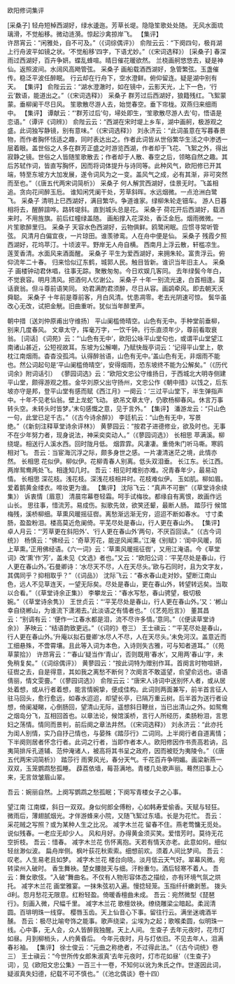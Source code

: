 <!-- { "loadSidebar": true } -->

欧阳修词集评

[采桑子]
轻舟短棹西湖好，绿水逶迤。芳草长堤。隐隐笙歌处处随。  无风水面琉璃滑，不觉船移。微动涟漪。惊起沙禽掠岸飞。
【集评】  
许昂宵云：“闲雅处，自不可及。”（《词综偶评》）
俞陛云云：“下阕四句，极肖湖上行舟波平如镜之状。‘不觉船移’四字，下语尤妙。”（《宋词选释》）
[采桑子]
春深雨过西湖好，百卉争妍。蝶乱蜂喧。晴日催花暖欲然。  兰桡画舸悠悠去，疑是神仙。返照波间。水阔风高飏管弦。
采桑子
画船载酒西湖好，急管繁弦。玉盏催传。稳泛平波任醉眠。  行云却在行舟下，空水澄鲜。俯仰留连。疑是湖中别有天。
【集评】
俞陛云云：“湖水澄澈时，如在镜中，云影天光，上下一色，‘行云’数语，能道出之。”（《宋词选释》）
采桑子
群芳过后西湖好，狼籍残红。飞絮蒙蒙。垂柳阑干尽日风。  笙歌散尽游人去，始觉春空。垂下帘栊。双燕归来细雨中。
【集评】
谭献云：“‘群芳过后’句，埽处即生，‘笙歌散尽游人去’句，悟语是恋语。”（谭评《词辨》）
俞陛云云：“西湖在宋时堤上乡车，湖中画舸，极游观之盛。此词独写静镜，别有意味。”（《宋词选释》）
刘永济云：“此词虽意在写暮春景物，而作者胸怀恬适之趣，同时表达出之。作者此词皆从世俗繁华生活之中渗透一层着眼。盖世俗之人多在群芳正盛之时游览西湖，作者却于飞花、飞絮之外，得出寂静之镜。世俗之人皆随笙歌散去；作者却于人散、春空之后，领略自然之趣。其后苏轼作词，皆直写胸怀，因而将词体提升与诗同等。此种风气，欧阳修已开其端，特至东坡方大加发展，遂令词风为之一变。盖风气之成，必有其渐，非可突然而至也。”（《唐五代两宋词简析》）
采桑子
何人解赏西湖好，佳景无时。飞盖相追。贪向花间醉玉卮。  谁知闲凭阑干处，芳草斜晖。水远烟微。一点沧洲白鹭飞。
采桑子
清明上巳西湖好，满目繁华。争道谁家。绿柳朱轮走钿车。  游人日暮相将去，醒醉諠哗。路转堤斜。直到城头总是花。
采桑子
荷花开后西湖好，载酒来时。不用旌旗。前后红幢绿盖随。  画船撑入花深处，香泛金卮。烟雨微微。一片笙歌醉里归。
采桑子
天容水色西湖好，云物俱鲜。鸥鹭闲眠。应惯寻常听管弦。 风清月白偏宜夜，一片琼田。谁羡骖鸾。人在舟中便是仙。
采桑子
残霞夕照西湖好，花坞苹汀。十顷波平。野岸无人舟自横。  西南月上浮云散，轩槛凉生。莲芰香清。水面风来酒面醒。
采桑子
平生为爱西湖好，来拥朱轮。富贵浮云。俯仰流年二十春。 归来恰似辽东鹤，城郭人民。触目皆新。谁识当年旧主人。
采桑子
画楼钟动君休唱，往事无踪。聚散匆匆。今日欢娱几客同。  去年绿鬓今年白，不觉衰容。明月清风。把酒何人忆谢公。
采桑子
十年一别流光速，白首相逢。莫话衰翁。但斗尊前语笑同。  劝君满酌君须醉，尽日从容。画鹢牵风。即去朝天沃舜聪。
采桑子
十年前是尊前客，月白风清。忧患凋零。老去光阴速可惊。  鬓华虽改心无改，试把金觥。旧曲重听。犹似当年醉里声。

朝中措〔送刘仲原甫出守维扬〕
平山阑槛倚晴空。山色有无中。手种堂前垂柳，别来几度春风。  文章太守，挥毫万字，一饮千钟。行乐直须年少，尊前看取衰翁。
[词话]
《词苑》云：“‘山色有无中’，欧阳公咏平山堂句也，或谓平山堂望江南诸山甚近，公短视故耳。东坡为公解嘲，乃赋快哉亭词云：‘记得平山堂上，欹枕江南烟雨。杳杳没孤鸿。认得醉翁语，山色有无中。’盖山色有无，非烟雨不能也。然公词起句是‘平山阑槛倚晴空’，安得烟雨，恐东坡终不能为公解矣。”（《历代词余》附词话引）
《蓼园词选》云：“欧阳文忠公守维扬日，于西城北大明寺侧建平山堂，颇得游观之胜。金华刘原父出守扬州，文忠公作《朝中措》以饯之，后东坡亦守是邦，登平山堂有感而赋《西江月》一阕云：‘三过平山堂下，半生弹指声中。十年不见老仙翁。壁上龙蛇飞动。   欲吊文章太守，仍歌杨柳春风。休言万事转头空。未转头时皆梦。’末句感慨之意，见于言外。”
【集评】
潘游龙云：“只山色一句，此堂已足千古。”（《古今诗余醉》）
李廷机云：“山色有无中，写景绝。”（《新刻注释草堂诗余评林》）
黄蓼园云：“按君子进德修业，欲及时也。无事不在少年努力者，现身说法，神采奕奕动人。”（《蓼园词选》）
长相思
苹满溪。柳绕堤。相送行人溪水西。回时陇月低。  烟霏霏。风凄凄。重倚朱门听马嘶。寒鸥相对飞。
吾云：当宦海沉浮之际，颇多身世之感。一片凄清迷茫之境，此情亦然。
长相思
花似伊。柳似伊。花柳青春人别离。低头双泪垂。  长江东。长江西。两岸鸳鸯两处飞。相逢知几时。
吾云：相见时难别亦难。况青春年少，最易动情。
长相思
深花枝。浅花枝。深浅花枝相并时。花枝难似伊。 		玉如肌。柳如眉。爱着鹅黄金缕衣。啼妆更为谁。
【集评】
沈际飞云：“真声不可删”（《草堂诗余续集》）
诉衷情〔眉意〕
清晨帘幕卷轻霜。呵手试梅妆。都缘自有离恨，故画作远山长。  思往事，惜流芳。易成伤。拟歌先敛，欲笑还颦，最断人肠。
踏莎行
候馆梅残，溪桥柳细。草熏风暖摇征辔。离愁渐远渐无穷，迢迢不断如春水。  寸寸柔肠，盈盈粉泪。楼高莫近危阑倚。平芜尽处是春山，行人更在春山外。
【集评】
卓人月云：“‘芳草更在斜阳外’、‘行人更在春山外’两句，不厌百回读。”（《古今词统》）
杨慎云：“佛经云：‘奇草芳花，能逆风闻熏。’江淹《别赋》：‘闺中风暖，陌上草熏。’正用佛经语。《六一词》云：‘草熏风暖摇征辔’，又用江淹语。今《草堂词》改‘熏’作‘芳’，盖未见《文选》者也。”又云：“欧阳公词：‘平芜尽处是春山，行人更在春山外。’石曼卿诗：‘水尽天不尽，人在天尽头。’欧与石同时，且为文字友，其偶同乎？抑相取乎？”（《词品》）
沈际飞云：“春水春山走对妙。望断江南山色，远人不见草连天，一望无际矣。尽处是春山，更在春山外，转望转远矣。当取以合看。”（《草堂诗余正集》）
李攀龙云：“春水写愁，春山骋望，极切极婉。”（《草堂诗余隽》）
王世贞云：“‘平芜尽处是春山，行人更在春山外。’又：‘郴山幸自绕郴山，为谁流下潇湘去。’此淡语之有情者也。”（《艺苑卮言》）
董其昌云：“别调有云：‘便作一江春水都是泪，流不尽许多情。’意同。”（《便读草堂诗余》）
茅映云：“结语韵致更远。”（《词的》卷三）
王士禛云：“‘平芜尽处是春山，行人更在春山外。’升庵以拟石曼卿‘水尽人不尽，人在天尽头。’未免河汉。盖意近而工细悬殊，不啻霄壤。且此等入词为本色，入诗则失古雅，可与知者道耳。”（《苑草蒙拾》）
许昂宵云：“‘春山’疑当作‘青山’，否则既用‘春水’，又用两‘春山’字，未免稍复矣。”（《词综偶评》）
黄蓼园云：“按此词特为赠别作耳。首阕言时物喧妍，征辔之去，自是得意，其如我之离愁不断何？次阕言不敢遥望，俞望俞远也。语语倩丽，情文雯亹。”（《蓼园词选》）
俞陛云云：“唐宋人诗词中送别怀人者，或从居处着想，或从行者着想，能言情婉挚，便成佳构。此词则两面兼写，前半首言征人驻马回头，愈行愈远，如春水迢迢，却望长亭，已隔万重云树。后半首为送行者设想，倚阑凝睇，心倒肠回，望清山无际，遥想斜日鞭丝，当已出清山之外。如鸳鸯之烟岛分飞，互相回首也。以章法论，候馆溪桥，言行人所经历，柔肠粉泪，言思妇之荡情。情同而景判，前后阕之章法井然。（《宋词选释》）
刘永济云：“此亦托为闺人别情，实乃自抒己情也，与晏殊《踏莎行》二词同。上半阕行者自道离情；下半阕则居者怀念行者。此词之行者，当即作者本人。欧阳修因作书责高若讷，吕夷简排斥孔道辅、范仲淹诸人，被高将其书呈之政府，因而被贬为夷陵令。”（《唐五代两宋词简析》）
踏莎行
雨霁风光，春分天气。千花百卉争明媚。画梁新燕一双双，玉笼鹦鹉愁孤睡。 	 薜荔依墙，莓苔满地。青楼几处歌声丽。蓦然旧事上心来，无言敛皱眉山翠。

吾云：婉丽自然。上阕写鹦鹉之愁孤眠；下阕写青楼女子之心事。

望江南
江南蝶，斜日一双双。身似何郎全傅粉，心如韩寿爱偷香。天赋与轻狂。  微雨后，薄翅腻烟光。才伴游蜂来小院，又随飞絮过东墙。长是为花忙。
吾云：采花贼之写照？或为某种人生之比况。
减字木兰花
留春不住。燕老莺慵无觅处。说似残春。一老应无却少人。  风和月好。办得黄金须买笑。爱惜芳时。莫待无花空折枝。
吾云：惜春。
减字木兰花
伤怀离抱。天若有情天亦老。此意如何。细似轻丝渺似波。  扁舟岸侧。枫叶荻花秋索索。细想前欢。须着人间比梦间。
吾云：叹老。人生易老且如梦。
减字木兰花
楼台向晓。淡月低云天气好。翠幕风微。宛转梁州入破时。  香生舞袂。楚女腰肢天与细。汗粉重匀。酒后轻寒不着人。
吾云：舞女歌伎。“入破”舞曲名。不仅有人物形容体态之描绘，亦有环境气氛之烘托。
减字木兰花
画堂雅宴。一抹朱弦初入遍。慢捻轻笼。玉指纤纤嫩剥葱。  拨头利。怨月愁花无限意。红粉轻盈。倚暖香檀曲未成。
吾云：宛然微型《琵琶行》。刻画入微，尺幅千里。
减字木兰花
歌檀敛袂。缭绕雕梁尘暗起。柔润清圆。百琲明珠一线穿。  樱唇玉齿。天上仙音心下事。留往行云。满坐迷魂酒半醺。
吾云：极尽比喻夸饰之能事。歌声绕梁，尘埃为之起；歌喉柔圆，似明珠一线。心中事，无人会，众人皆醉我独醒。天上人间。
生查子
去年元夜时，花市灯如昼。月到柳梢头，人约黄昏后。  今年元夜时，月与灯依旧。不见去年人，泪满春衫袖。
【集评】
徐士俊云：“元曲之称绝者，不过得此法。”（《古今词统》卷三）
王士禛云：“今世所传女郎朱淑真‘去年元夜时，灯市花如昼’（《生查子》词），见《欧阳文忠公集》一百三十一卷，不知何以讹为朱氏之作。世遂因此词，疑淑真失妇德，纪载不可不慎也。”（《池北偶谈》卷十四）
